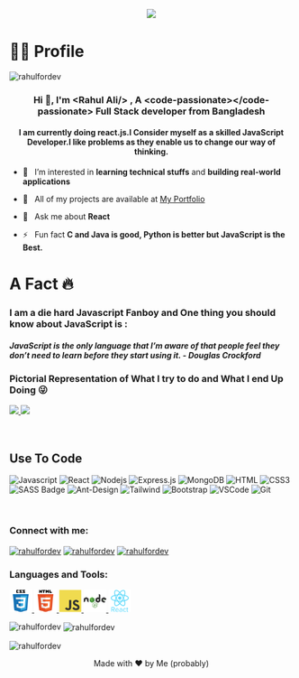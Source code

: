  <p align="center" width="100%">
   <img src="https://github.com/Rahulfordev/img-file/blob/main/profile.gif">
</p>
<H1> 👨‍💻 Profile </H1>
<p align="left"> <img src="https://komarev.com/ghpvc/?username=rahulfordev&label=Profile%20views&color=0e75b6&style=flat" alt="rahulfordev" /> </p>
<h3 align="center">Hi 👋, I'm &#60;Rahul Ali/&#62; , A &#60;code-passionate&#62;&#60;/code-passionate&#62; Full Stack developer from Bangladesh</h3>

<h4 align = "center" >I am currently doing react.js.I Consider myself as a skilled JavaScript Developer.I like problems as they enable us to change our way of thinking.</h4>


 - 👀 &nbsp; I’m interested in **learning technical stuffs** and **building real-world applications**

 - 🌱 &nbsp; All of my projects are available at [My Portfolio]()

 - 💬 &nbsp; Ask me about **React**

 - ⚡ &nbsp; Fun fact **C and Java is good, Python is better but JavaScript is the Best.**




<h1> A Fact 🔥</h1>
<p align="center">
<H3> I am a die hard Javascript Fanboy and One thing you should know about JavaScript is :</H3>
 <H5> JavaScript is the only language that I’m aware of that people feel they don’t need to learn before they start using it.  - Douglas Crockford</H5>
</p>


### Pictorial Representation of What I try to do and What I end Up Doing  😜 

<a href="#" >



<img aling="left" width="200" src="https://github.com/Rahulfordev/img-file/blob/main/black.png" width="40%"/>
</a>

<a href="#" >
    

    
<img aling="right" width="200" src="https://github.com/Rahulfordev/img-file/blob/main/white.png" width="40%"/>
</a>

<br/>
<br/>
<br/>

## Use To Code

![Javascript](https://img.shields.io/badge/JavaScript-F7DF1E.svg?style=for-the-badge&logo=JavaScript&logoColor=black)
![React](https://img.shields.io/badge/React-61DAFB.svg?style=for-the-badge&logo=React&logoColor=black)
![Nodejs](https://img.shields.io/badge/Nodejs-3C873A?style=for-the-badge&labelColor=black&logo=node.js&logoColor=3C873A)
![Express.js](https://img.shields.io/badge/Express.js-000000?style=for-the-badge&logo=express&logoColor=white)
![MongoDB](https://img.shields.io/badge/MongoDB-4EA94B?style=for-the-badge&logo=mongodb&logoColor=white)
![HTML](https://img.shields.io/badge/HTML5-E34F26?style=for-the-badge&logo=html5&logoColor=white)
![CSS3](https://img.shields.io/badge/CSS3-1572B6?style=for-the-badge&logo=css3&logoColor=white)
![SASS Badge](https://img.shields.io/badge/Sass-CC6699?style=for-the-badge&logo=sass&logoColor=white)
![Ant-Design](https://img.shields.io/badge/AntDesign-0170FE?style=for-the-badge&logo=antdesign&logoColor=white)
![Tailwind](https://img.shields.io/badge/Tailwind_CSS-092749?style=for-the-badge&logo=tailwindcss&logoColor=06B6D4&labelColor=000000)
![Bootstrap](https://img.shields.io/badge/Bootstrap-563D7C?style=for-the-badge&logo=bootstrap&logoColor=white)
![VSCode](https://img.shields.io/badge/Visual_Studio-0078d7?style=for-the-badge&logo=visual%20studio&logoColor=white)
![Git](https://img.shields.io/badge/Git-F05032?style=for-the-badge&logo=git&logoColor=white)

<br/>

<h3 align="left">Connect with me:</h3>
<p align="left">
<a href="https://twitter.com/rahulfordev" target="blank"><img align="center" src="https://raw.githubusercontent.com/rahuldkjain/github-profile-readme-generator/master/src/images/icons/Social/twitter.svg" alt="rahulfordev" height="30" width="40" /></a>
<a href="https://linkedin.com/in/rahulfordev" target="blank"><img align="center" src="https://raw.githubusercontent.com/rahuldkjain/github-profile-readme-generator/master/src/images/icons/Social/linked-in-alt.svg" alt="rahulfordev" height="30" width="40" /></a>
<a href="https://instagram.com/rahulfordev" target="blank"><img align="center" src="https://raw.githubusercontent.com/rahuldkjain/github-profile-readme-generator/master/src/images/icons/Social/instagram.svg" alt="rahulfordev" height="30" width="40" /></a>
</p>

<h3 align="left">Languages and Tools:</h3>
<p align="left"> <a href="https://www.w3schools.com/css/" target="_blank" rel="noreferrer"> <img src="https://raw.githubusercontent.com/devicons/devicon/master/icons/css3/css3-original-wordmark.svg" alt="css3" width="40" height="40"/> </a> <a href="https://www.w3.org/html/" target="_blank" rel="noreferrer"> <img src="https://raw.githubusercontent.com/devicons/devicon/master/icons/html5/html5-original-wordmark.svg" alt="html5" width="40" height="40"/> </a> <a href="https://developer.mozilla.org/en-US/docs/Web/JavaScript" target="_blank" rel="noreferrer"> <img src="https://raw.githubusercontent.com/devicons/devicon/master/icons/javascript/javascript-original.svg" alt="javascript" width="40" height="40"/> </a> <a href="https://nodejs.org" target="_blank" rel="noreferrer"> <img src="https://raw.githubusercontent.com/devicons/devicon/master/icons/nodejs/nodejs-original-wordmark.svg" alt="nodejs" width="40" height="40"/> </a> <a href="https://reactjs.org/" target="_blank" rel="noreferrer"> <img src="https://raw.githubusercontent.com/devicons/devicon/master/icons/react/react-original-wordmark.svg" alt="react" width="40" height="40"/> </a> </p>

<p><img align="left" src="https://github-readme-stats.vercel.app/api/top-langs?username=rahulfordev&show_icons=true&locale=en&layout=compact&theme=tokyonight" alt="rahulfordev" /></p>

<p>&nbsp;<img align="center" src="https://github-readme-stats.vercel.app/api?username=rahulfordev&show_icons=true&locale=en&theme=tokyonight" alt="rahulfordev" /></p>

<p><img align="center" src="https://github-readme-streak-stats.herokuapp.com/?user=rahulfordev&&theme=tokyonight" alt="rahulfordev" /></p>

<p align="center">Made with ❤️ by Me (probably)</p>
